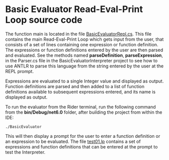 # Basic Evaluator Read-Eval-Print Loop source code

The function main is located in the file [BasicEvaluatorRepl.cs](BasicEvaluatorRepl.cs).
This file contains the main Read-Eval-Print Loop which gets input from the user,
that consists of a set of lines containing one expression or function definition.
The expressions or function definitions entered by the user are then parsed and
evaluated.  See the methods named **parseDefinition**, **parseExpression**, in the Parser.cs file in the BasicEvaluatorInterpreter project to see how to use ANTLR to parse this language from the
string entered by the user at the REPL prompt.

Expressions are evaluated to a single Integer value and displayed as
output.  Function definitions are parsed and then added to a list of function
definitions available to subsequent expressions entered, and its name is displayed
as output.

To run the evaluator from the Rider terminal, run the following command from
the **bin/Debug/net6.0** folder, after building the project from
within the IDE:
```
./BasicEvaluator 
```

This will then display a prompt for the user to enter a function definition or
an expression to be evaluated.  The file [test01.lp](test01.lp) contains a set
of expressions and function definitions that can be entered at the prompt to
test the Interpreter.
